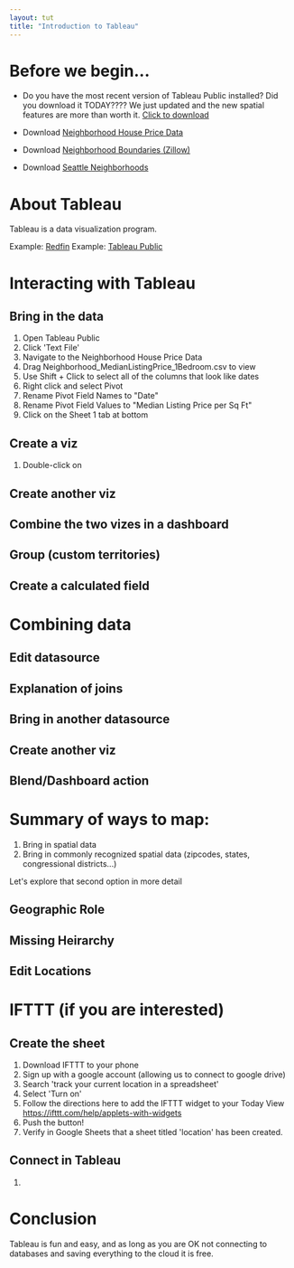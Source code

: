 ```yaml
---
layout: tut
title: "Introduction to Tableau"
---
```


# Before we begin...

* Do you have the most recent version of Tableau Public installed? Did you download it TODAY???? We just updated and the new spatial features are more than worth it. [Click to download](https://public.tableau.com/s/download?source=cta)

* Download [Neighborhood House Price Data](https://www.zillow.com/research/data/#bulk)

* Download [Neighborhood Boundaries (Zillow)](https://www.zillow.com/howto/api/neighborhood-boundaries.htm)

* Download [Seattle Neighborhoods](https://data.seattle.gov/dataset/data-seattle-gov-GIS-shapefile-datasets/f7tb-rnup/data)

# About Tableau

Tableau is a data visualization program.

Example: [Redfin](https://www.redfin.com/blog/data-center)
Example: [Tableau Public](https://public.tableau.com/profile/solbrigm#!/vizhome/kagglehousing/DashboardAction)

# Interacting with Tableau

## Bring in the data

1. Open Tableau Public
2. Click 'Text File'
3. Navigate to the Neighborhood House Price Data
4. Drag Neighborhood_MedianListingPrice_1Bedroom.csv to view
5. Use Shift + Click to select all of the columns that look like dates
6. Right click and select Pivot
7. Rename Pivot Field Names to "Date"
8. Rename Pivot Field Values to "Median Listing Price per Sq Ft"
9. Click on the Sheet 1 tab at bottom

## Create a viz

1. Double-click on 

## Create another viz

## Combine the two vizes in a dashboard

## Group (custom territories)

## Create a calculated field

# Combining data

## Edit datasource

## Explanation of joins

## Bring in another datasource

## Create another viz

## Blend/Dashboard action

# Summary of ways to map:

1. Bring in spatial data
2. Bring in commonly recognized spatial data (zipcodes, states, congressional districts...)

Let's explore that second option in more detail

## Geographic Role

## Missing Heirarchy

## Edit Locations

# IFTTT (if you are interested)

## Create the sheet

1. Download IFTTT to your phone
2. Sign up with a google account (allowing us to connect to google drive)
3. Search 'track your current location in a spreadsheet'
4. Select 'Turn on'
5. Follow the directions here to add the IFTTT widget to your Today View https://ifttt.com/help/applets-with-widgets
6. Push the button!
7. Verify in Google Sheets that a sheet titled 'location' has been created.

## Connect in Tableau

1. 




# Conclusion

Tableau is fun and easy, and as long as you are OK not connecting to databases and saving everything to the cloud it is free.
